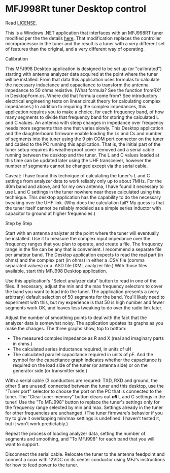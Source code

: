 <h1>MFJ998Rt tuner Desktop control</h1>

Read <a href="../LICENSE">LICENSE</a>.

This is a Windows .NET application that interfaces with an MFJ998RT tuner modified per the
the details <a href="/w5xd/Mfj998Rt-mods">here</a>. That modification replaces the controller microprocessor
in the tuner and the result is a tuner with a very different set of features than the 
original, and a very different way of operating.

Calibration

This MFJ998 Desktop application is designed to be set up (or "calibrated") starting with
antenna analyzer data acquired at the point where the tuner will be installed. From that data this application
uses formulas to calculate the necessary inductance and capacitance to transform the
antenna impedance to 50 ohms resistive. (What formula? See the function fromRXf in DesktopForm.cs. Where
did that formula come from? See introductory electrical engineering texts on linear circuit theory for
calculating complex impedances.) In addition to requiring the complex impedances, this application requires
you to make a choice, for each frequency band, of how many segments to divide that frequency band for storing
the calculated L and C values. An antenna with steep changes in impedance over frequency needs more segments
than one that varies slowly. This Desktop application and the daughterboard firmware enable loading the
Ls and Cs and number of segments into the tuner using the 9 pin COM port connector on the tuner and cabled
to the PC running this application. That is, the initial part of the tuner setup requires its weatherproof cover
removed and a serial cable running between the desktop and the tuner. The L and C values loaded at this time
can be updated later using the UHF transceiver, however the number of segments cannot be changed except
via the serial cable.

Caveat: I have found this technique of calculating the tuner's L and C settings from analyzer data to work
reliably only up to about 7MHz. For the 40m band and above, and for my own antenna, I have found it necessary
to use L and C settings in the tuner nowhere near those calculated using this technique. This desktop application
has the capability to do the necessary tweaking over the UHF link. (Why does the calculation fail? My guess is
that the tuner itself cannot be reliably modeled as a simple series inductor with capacitor to ground at 
higher frequencies.)

Step by Step

Start with an antenna analyzer at the point where the tuner will eventually be installed. Use it to measure
the complex input impedance over the frequency ranges that you plan to operate, and create a file. The frequency
range in the file can be any that is convenient. I recommend a separate file per amateur band. The
Desktop application expects to read the real part (in ohms) and the complex part (in ohms) in either a .CSV
file (comma separated values) or a .ASD file (XML analyzer file.) With those files available, start this
MFJ998 Desktop application. 

Use this application's "Select analyzer data" button to read in one of the files. If necessary, adjust the min 
and the max frequency selectors to cover the band you want to load into the tuner. The application presents
a (very arbitrary) default selection of 50 segments for the band. You'll likely need to experiment with this,
but my experience is that 50 is high number and fewer segments work OK, and leaves less tweaking to do over the
radio link later.

Adjust the number of smoothing points to deal with the fact that the analyzer data is somewhat noisy. The application
updates its graphs as you make the changes. The three graphs show, top to bottom: <ul>
  <li>The measured complex impedance as R and X (real and imaginary parts in ohms.)</li>
  <li> The calculated series inductance required, in units of uH</li>
      <li>The calculated parallel capacitance required in units of pF. And the symbol for the capacitance graph indicates 
        whether the capacitance is required on the load side of the tuner (or antenna side) or on the generator side 
        (or transmitter side.) </li>
</ul>

With a serial cable (3 conductors are requred: TXD, RXD and ground, the other 6 are unused) connected between the tuner
and this desktop, use the "Tuner port" selector to choose the port on the PC that is connected to the tuner. The "Clear tuner 
memory" button clears out <b><i>all</i></b> L and C settings in the tuner! Use the "To MFJ998" button to replace the
tuner's settings only for the frequency range selected by min and max. Settings already in the tuner for other frequencies
are unchanged. (The tuner firmware's behavior if you try to give it overlapping min/max settings is undefined. I haven't 
tested it, but it won't work predictably.)

Repeat the process of loading analyzer data, setting the number of segments and smoothing, and "To MFJ998" for each band
that you will want to support.

Disconnect the serial cable. Relocate the tuner to the antenna feedpoint and connect a coax with 12VDC on its center 
conductor using MFJ's instructions for how to feed power to the tuner.



